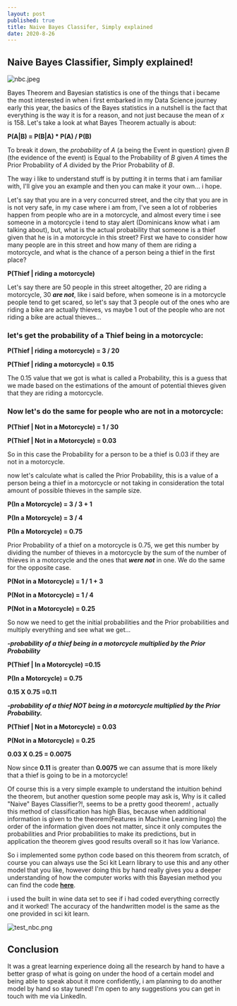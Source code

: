 ```yaml
---
layout: post
published: true
title: Naive Bayes Classifer, Simply explained
date: 2020-8-26
---
```


## Naive Bayes Classifier, Simply explained!
![nbc.jpeg]({{site.baseurl}}/img/nbc.jpeg)




Bayes Theorem and Bayesian statistics is one of the things that i became the most interested in when i first embarked in my Data Science journey early this year, the basics of the Bayes statistics in a nutshell is the fact that everything is the way it is for a reason, and not just because the mean of *x* is 158. Let's take a look at what Bayes Theorem actually is about:

**P(A|B) = P(B|A) * P(A) / P(B)**

To break it down, the *probability* of *A* (a being the Event in question) given *B* (the evidence of the event) is Equal to the Probability of *B* given *A* times the Prior Probability of *A* divided by the Prior Probability of *B*.

The way i like to understand stuff is by putting it in terms that i am familiar with, I'll give you an example and then you can make it your own... i hope.

Let's say that you are in a very concurred street, and the city that you are in is not very safe, in my case where i am from, I've seen a lot of robberies happen from people who are in a motorcycle, and almost every time i see someone in a motorcycle i tend to stay alert (Dominicans know what i am talking about), but, what is the actual probability that someone is a thief given that he is in a motorcycle in this street?
First we have to consider how many people are in this street and how many of them are riding a motorcycle, and what is the chance of a person being a thief in the first place?

**P(Thief | riding a motorcycle)**

Let's say there are 50 people in this street altogether, 20 are riding a motorcycle, 30 ***are not***, like i said before, when someone is in a motorcycle people tend to get scared, so let's say that 3 people out of the ones who are riding a bike are actually thieves, vs maybe 1 out of the people who are not riding a bike are actual thieves...

### let's get the probability of a Thief being in a motorcycle:

**P(Thief | riding a motorcycle) = 3 / 20**

**P(Thief | riding a motorcycle) = 0.15** 

The 0.15 value that we got is what is called a Probability, this is a guess that we made based on the estimations of the amount of potential thieves given that they are riding a motorcycle.

### Now let's do the same for people who are not in a motorcycle:

**P(Thief | Not in a Motorcycle) = 1 / 30**

**P(Thief | Not in a Motorcycle) = 0.03**

So in this case the Probability for a person to be a thief is 0.03 if they are not in a motorcycle.

now let's calculate what is called the Prior Probability, this is a value of a person being a thief in a motorcycle or not taking in consideration the total amount of possible thieves in the sample size.

**P(In a Motorcycle) = 3 / 3 + 1**

**P(In a Motorcycle) = 3 / 4**

**P(In a Motorcycle) = 0.75**

Prior Probability of a thief on a motorcycle is 0.75, we get this number by dividing the number of thieves in a motorcycle by the sum of the number of thieves in a motorcycle and the ones that ***were not*** in one. We do the same for the opposite case.

**P(Not in a Motorcycle) = 1 / 1 + 3**

**P(Not in a Motorcycle) = 1 / 4**

**P(Not in a Motorcycle) = 0.25**

So now we need to get the initial probabilities and the Prior probabilities and multiply everything and see what we get...

***-probability of a thief being in a motorcycle multiplied by the Prior Probability***

**P(Thief | In a Motorcycle) =0.15**

**P(In a Motorcycle) = 0.75**

**0.15 X 0.75 =0.11**


***-probability of a thief NOT being in a motorcycle multiplied by the Prior Probability.***


**P(Thief | Not in a Motorcycle) = 0.03**

**P(Not in a Motorcycle) = 0.25**

**0.03 X 0.25 = 0.0075**

Now since **0.11** is greater than **0.0075** we can assume that is more likely that a thief is going to be in a motorcycle!

Of course this is a very simple example to understand the intuition behind the theorem, but another question some people may ask is, Why is it called "Naive" Bayes Classifier?!, seems to be a pretty good theorem! , actually this method of classification has high Bias, because when additional information is given to the theorem(Features in Machine Learning lingo) the order of the information given does not matter, since it only computes the probabilities and Prior probabilities to make its predictions, but in application the theorem gives good results overall so it has low Variance.

So i implemented some python code based on this theorem from scratch, of course you can always use the Sci kit Learn library to use this and any other model that you like, however doing this by hand really gives you a deeper understanding of how the computer works with this Bayesian method you can find the code **[here](https://github.com/LuisFelipeUrena/NBC)**.

i used the built in wine data set to see if i had coded everything correctly and it worked! The accuracy of the handwritten model is the same as the one provided in sci kit learn.

![test_nbc.png]({{site.baseurl}}/img/test_nbc.png)


## Conclusion

It was a great learning experience doing all the research by hand to have a better grasp of what is going on under the hood of a certain model and being able to speak about it more confidently, i am planning to do another model by hand so stay tuned! I'm open to any suggestions you can get in touch with me via LinkedIn.



